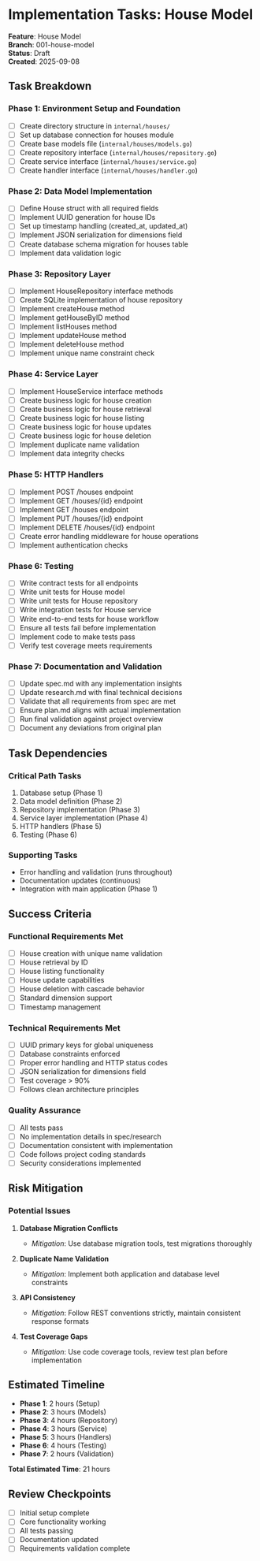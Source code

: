 # Implementation Tasks: House Model

**Feature**: House Model  
**Branch**: 001-house-model  
**Status**: Draft  
**Created**: 2025-09-08

## Task Breakdown

### Phase 1: Environment Setup and Foundation
- [ ] Create directory structure in `internal/houses/`
- [ ] Set up database connection for houses module
- [ ] Create base models file (`internal/houses/models.go`)
- [ ] Create repository interface (`internal/houses/repository.go`)
- [ ] Create service interface (`internal/houses/service.go`)
- [ ] Create handler interface (`internal/houses/handler.go`)

### Phase 2: Data Model Implementation
- [ ] Define House struct with all required fields
- [ ] Implement UUID generation for house IDs
- [ ] Set up timestamp handling (created_at, updated_at)
- [ ] Implement JSON serialization for dimensions field
- [ ] Create database schema migration for houses table
- [ ] Implement data validation logic

### Phase 3: Repository Layer
- [ ] Implement HouseRepository interface methods
- [ ] Create SQLite implementation of house repository
- [ ] Implement createHouse method
- [ ] Implement getHouseByID method
- [ ] Implement listHouses method
- [ ] Implement updateHouse method
- [ ] Implement deleteHouse method
- [ ] Implement unique name constraint check

### Phase 4: Service Layer
- [ ] Implement HouseService interface methods
- [ ] Create business logic for house creation
- [ ] Create business logic for house retrieval
- [ ] Create business logic for house listing
- [ ] Create business logic for house updates
- [ ] Create business logic for house deletion
- [ ] Implement duplicate name validation
- [ ] Implement data integrity checks

### Phase 5: HTTP Handlers
- [ ] Implement POST /houses endpoint
- [ ] Implement GET /houses/{id} endpoint
- [ ] Implement GET /houses endpoint
- [ ] Implement PUT /houses/{id} endpoint
- [ ] Implement DELETE /houses/{id} endpoint
- [ ] Create error handling middleware for house operations
- [ ] Implement authentication checks

### Phase 6: Testing
- [ ] Write contract tests for all endpoints
- [ ] Write unit tests for House model
- [ ] Write unit tests for House repository
- [ ] Write integration tests for House service
- [ ] Write end-to-end tests for house workflow
- [ ] Ensure all tests fail before implementation
- [ ] Implement code to make tests pass
- [ ] Verify test coverage meets requirements

### Phase 7: Documentation and Validation
- [ ] Update spec.md with any implementation insights
- [ ] Update research.md with final technical decisions
- [ ] Validate that all requirements from spec are met
- [ ] Ensure plan.md aligns with actual implementation
- [ ] Run final validation against project overview
- [ ] Document any deviations from original plan

## Task Dependencies

### Critical Path Tasks
1. Database setup (Phase 1)
2. Data model definition (Phase 2) 
3. Repository implementation (Phase 3)
4. Service layer implementation (Phase 4)
5. HTTP handlers (Phase 5)
6. Testing (Phase 6)

### Supporting Tasks
- Error handling and validation (runs throughout)
- Documentation updates (continuous)
- Integration with main application (Phase 1)

## Success Criteria

### Functional Requirements Met
- [ ] House creation with unique name validation
- [ ] House retrieval by ID
- [ ] House listing functionality
- [ ] House update capabilities
- [ ] House deletion with cascade behavior
- [ ] Standard dimension support
- [ ] Timestamp management

### Technical Requirements Met
- [ ] UUID primary keys for global uniqueness
- [ ] Database constraints enforced
- [ ] Proper error handling and HTTP status codes
- [ ] JSON serialization for dimensions field
- [ ] Test coverage > 90%
- [ ] Follows clean architecture principles

### Quality Assurance
- [ ] All tests pass
- [ ] No implementation details in spec/research
- [ ] Documentation consistent with implementation
- [ ] Code follows project coding standards
- [ ] Security considerations implemented

## Risk Mitigation

### Potential Issues
1. **Database Migration Conflicts**
   - *Mitigation*: Use database migration tools, test migrations thoroughly

2. **Duplicate Name Validation**
   - *Mitigation*: Implement both application and database level constraints

3. **API Consistency**
   - *Mitigation*: Follow REST conventions strictly, maintain consistent response formats

4. **Test Coverage Gaps**
   - *Mitigation*: Use code coverage tools, review test plan before implementation

## Estimated Timeline
- **Phase 1**: 2 hours (Setup)
- **Phase 2**: 3 hours (Models)  
- **Phase 3**: 4 hours (Repository)
- **Phase 4**: 3 hours (Service)
- **Phase 5**: 3 hours (Handlers)
- **Phase 6**: 4 hours (Testing)
- **Phase 7**: 2 hours (Validation)

**Total Estimated Time**: 21 hours

## Review Checkpoints
- [ ] Initial setup complete
- [ ] Core functionality working
- [ ] All tests passing
- [ ] Documentation updated
- [ ] Requirements validation complete
